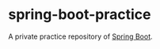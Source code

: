 # spring-boot-practice
A private practice repository of [Spring Boot](https://projects.spring.io/spring-boot/).
